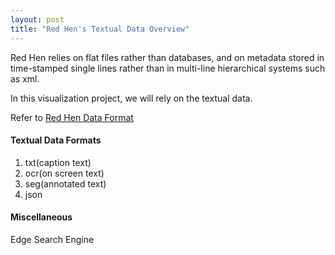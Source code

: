 ```yaml
---
layout: post
title: "Red Hen's Textual Data Overview"
---
```


Red Hen relies on flat files rather than databases, and on metadata stored in time-stamped single lines rather than in multi-line hierarchical systems such as xml.

In this visualization project, we will rely on the textual data.

Refer to [Red Hen Data Format](https://sites.google.com/site/distributedlittleredhen/home/the-cognitive-core-research-topics-in-red-hen/red-hen-data-format)

#### Textual Data Formats

1. txt(caption text)
2. ocr(on screen text)
3. seg(annotated text)
4. json

#### Miscellaneous

Edge Search Engine

